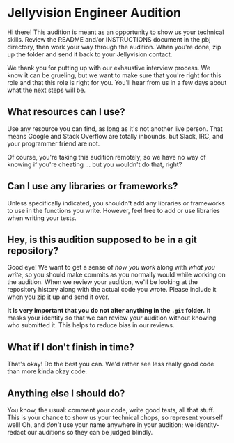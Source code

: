 # Jellyvision Engineer Audition

Hi there! This audition is meant as an opportunity to show us your technical skills.
Review the README and/or INSTRUCTIONS document in the pbj directory, then work your way through the audition.
When you're done, zip up the folder and send it back to your Jellyvision contact.

We thank you for putting up with our exhaustive interview process. We know it can be grueling,
but we want to make sure that you're right for this role and that this role is right for you.
You'll hear from us in a few days about what the next steps will be.

## What resources can I use?
Use any resource you can find, as long as it's not another live person.
That means Google and Stack Overflow are totally inbounds, but Slack, IRC, and your programmer friend are not.

Of course, you're taking this audition remotely, so we have no way of knowing if you're cheating ... but you wouldn't do that, right?

## Can I use any libraries or frameworks?
Unless specifically indicated, you shouldn't add any libraries or frameworks to use in the functions you write.
 However, feel free to add or use libraries when writing your tests.

## Hey, is this audition supposed to be in a git repository?
Good eye! We want to get a sense of *how you work* along with *what you write*,
so you should make commits as you normally would while working on the audition.
 When we review your audition, we'll be looking at the repository history along with the actual code you wrote.
 Please include it when you zip it up and send it over.

**It is very important that you do not alter anything in the `.git` folder.** It masks your identity so that we can
review your audition without knowing who submitted it. This helps to reduce bias in our reviews.


## What if I don't finish in time?
That's okay! Do the best you can. We'd rather see less really good code than more kinda okay code.

## Anything else I should do?
You know, the usual: comment your code, write good tests, all that stuff. This is your chance to show us your technical chops,
 so represent yourself well! Oh, and *don't* use your name anywhere in your audition; we identity-redact our auditions so they
  can be judged blindly.
